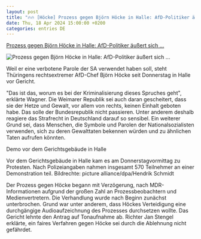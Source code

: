 ```yaml
---
layout: post
title: "🔥🔥 [Höcke] Prozess gegen Björn Höcke in Halle: AfD-Politiker äußert sich ..."
date: Thu, 18 Apr 2024 15:00:00 +0200
categories: entries DE
---
```

[Prozess gegen Björn Höcke in Halle: AfD-Politiker äußert sich ...](https://www.mdr.de/nachrichten/deutschland/hoecke-prozess-landgericht-102.html)

![Prozess gegen Björn Höcke in Halle: AfD-Politiker äußert sich ...](https://cdn.mdr.de/nachrichten/deutschland/prozess-hoecke-halle-106_v-variantBig16x9_wm-true_zc-ecbbafc6.jpg?version=33368)

Weil er eine verbotene Parole der SA verwendet haben soll, steht Thüringens rechtsextremer AfD-Chef Björn Höcke seit Donnerstag in Halle vor Gericht.

"Das ist das, worum es bei der Kriminalisierung dieses Spruches geht", erklärte Wagner. Die Weimarer Republik sei auch daran gescheitert, dass sie der Hetze und Gewalt, vor allem von rechts, keinen Einhalt geboten habe. Das solle der Bundesrepublik nicht passieren. Unter anderem deshalb reagiere das Strafrecht in Deutschland darauf so sensibel. Ein weiterer Grund sei, dass Menschen, die Symbole und Parolen der Nationalsozialisten verwenden, sich zu deren Gewalttaten bekennen würden und zu ähnlichen Taten aufrufen könnten.

Demo vor dem Gerichtsgebäude in Halle

Vor dem Gerichtsgebäude in Halle kam es am Donnerstagvormittag zu Protesten. Nach Polizeiangaben nahmen insgesamt 570 Teilnehmer an einer Demonstration teil. Bildrechte: picture alliance/dpa/Hendrik Schmidt

Der Prozess gegen Höcke begann mit Verzögerung, nach MDR-Informationen aufgrund der großen Zahl an Prozessbeobachtern und Medienvertretern. Die Verhandlung wurde nach Beginn zunächst unterbrochen. Grund war unter anderem, dass Höckes Verteidigung eine durchgängige Audioaufzeichnung des Prozesses durchsetzen wollte. Das Gericht lehnte den Antrag auf Tonaufnahme ab. Richter Jan Stengel erklärte, ein faires Verfahren gegen Höcke sei durch die Ablehnung nicht gefährdet.

